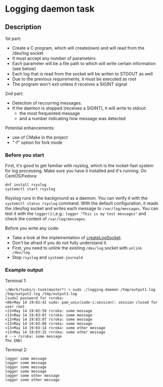 # Logging daemon task

## Description

1st part:
- Create a C program, which will create(own) and will read from the /dev/log socket
- It must accept any number of parameters
- Each parameter will be a file path to which will write certain information (see below)
- Each log that is read from the socket will be writen to STDOUT as well
- Due to the previous requirements, it must be executed as root
- The program won't exit unless it receives a SIGINT signal

2nd part:
- Detection of reccurring messages.
- If the daemon is stopped (receives a SIGINT), it will write to stdout:
  - the most frequented message
  - and a number indicating how message was detected

Potential enhancements:
- use of CMake in the project
- "-f" option for fork mode

### Before you start
First, it's good to get familiar with rsyslog, which is the rocket-fast system for log processing. Make sure you have it installed and it's running. On CentOS/Fedora:
```
dnf install rsyslog
systemctl start rsyslog
```

Rsyslog runs in the background as a daemon. You can verify it with the ```systemctl status rsyslog``` command. With the default configuration, it reads the /dev/log socket and writes each message to ```/var/log/messages```. You can test it with the ```logger(1)```,e.g.: ```logger "This is my test messages"``` and check the content of ```/var/log/messages```.

Before you write any code:
- Take a look at the implementation of [createLogSocket](https://github.com/rsyslog/rsyslog/blob/master/plugins/imuxsock/imuxsock.c#L510).
- Don't be afraid if you do not fully understand it.
- First, you need to unlink the existing ```/dev/log``` socket with ```unlink /dev/log```
- Stop ```rsyslog``` and ```systemd-journald```

### Example output
Terminal 1:
```
~/Work/tasks/c-task(master*) » sudo ./logging-daemon /tmp/output1.log /tmp/output2.log /tmp/output3.log
[sudo] password for rsroka:
<86>May 14 19:02:42 sudo: pam_unix(sudo-i:session): session closed for user root
<13>May 14 19:02:59 rsroka: some message
<13>May 14 19:03:07 rsroka: some message
<13>May 14 19:03:07 rsroka: some message
<13>May 14 19:03:08 rsroka: some message
<13>May 14 19:03:14 rsroka: some other message
<13>May 14 19:03:15 rsroka: some other message
4 --> rsroka: some message
The END!
```

Terminal 2:
```
logger some message
logger some message
logger some message
logger some message
logger some other message
logger some other message
```
